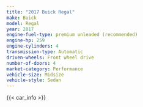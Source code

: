 ```yaml
---
title: "2017 Buick Regal"
make: Buick
model: Regal
year: 2017
engine-fuel-type: premium unleaded (recommended)
engine-hp: 259
engine-cylinders: 4
transmission-type: Automatic
driven-wheels: Front wheel drive
number-of-doors: 4
market-category: Performance
vehicle-size: Midsize
vehicle-style: Sedan
---
```


{{< car_info >}}
